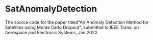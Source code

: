 # SatAnomalyDetection

The source code for the paper titled"An Anomaly Detection Method for Satellites using Monte Carlo Dropout", submitted to IEEE Trans. on Aerospace and Electronic Systems, Jan 2022. 

